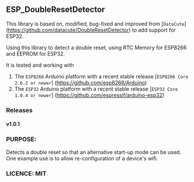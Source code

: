 ## ESP_DoubleResetDetector

This library is based on, modified, bug-fixed and improved from [`DataCute`] (https://github.com/datacute/DoubleResetDetector) to add support for ESP32.
 
Using this library to detect a double reset, using RTC Memory for ESP8266 and EEPROM for ESP32.

It is tested and working with 
1. The `ESP8266` Arduino platform with a recent stable release [`ESP8266 Core 2.6.2 or newer`] (https://github.com/esp8266/Arduino)
2. The `ESP32` Arduino platform with a recent stable release [`ESP32 Core 1.0.4 or newer`] (https://github.com/espressif/arduino-esp32)

### Releases
#### v1.0.1

### PURPOSE:

Detects a double reset so that an alternative start-up mode can be used. One example use is to allow re-configuration of a device's wifi.

### LICENCE:	MIT
